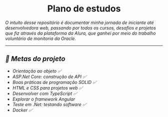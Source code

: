 <h1 align="center"> Plano de estudos </h1>

<p><em>O intuito desse repositório é documentar minha jornada de iniciante até desenvolvedora web, passando por todos os cursos, desafios e projetos que fiz através da plataforma da Alura, que ganhei por meio do trabalho voluntário de monitoria da Oracle.</p> 

<hr>
<h2>📝 Metas do projeto</h2>
<ul> 
    <li>Orientação ao objeto ✅</li>
    <li>ASP.Net Core: construção de API ✅</li>
    <li>Boas práticas de programação SOLID ✅</li>
    <li>HTML e CSS para projetos web ✅</li>
    <li>Desenvolver com TypeScript ✅</li>
    <li>Explorar o framework Angular</li>
    <li>Teste em .Net: testando software ✅</li>
    <li> Docker ✅ </li>
</ul>


